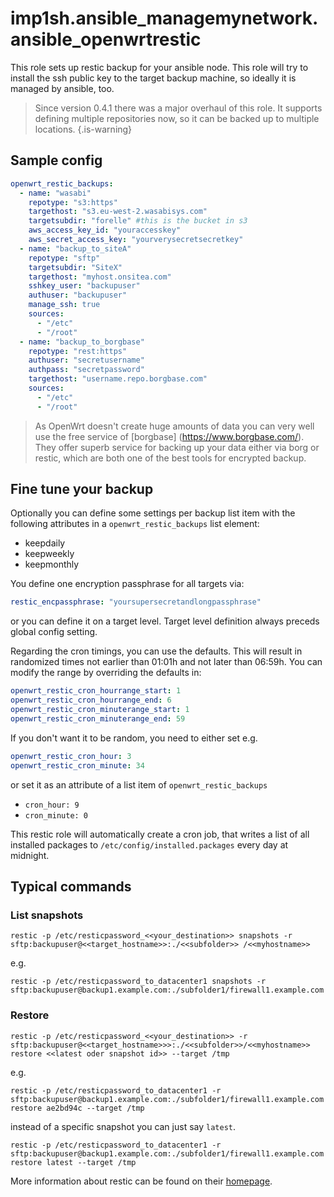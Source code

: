 # imp1sh.ansible_managemynetwork.ansible_openwrtrestic
This role sets up restic backup for your ansible node. This role will try to install the ssh public key to the target backup machine, so ideally it is managed by ansible, too.

> Since version 0.4.1 there was a major overhaul of this role. It supports defining multiple repositories now, so it can be backed up to multiple locations.
{.is-warning}

## Sample config

```yaml
openwrt_restic_backups:
  - name: "wasabi"
    repotype: "s3:https"
    targethost: "s3.eu-west-2.wasabisys.com"
    targetsubdir: "forelle" #this is the bucket in s3
    aws_access_key_id: "youraccesskey"
    aws_secret_access_key: "yourverysecretsecretkey"
  - name: "backup_to_siteA"
    repotype: "sftp"
    targetsubdir: "SiteX"
    targethost: "myhost.onsitea.com"
    sshkey_user: "backupuser"
    authuser: "backupuser"
    manage_ssh: true
    sources:
      - "/etc"
      - "/root"
  - name: "backup_to_borgbase"
    repotype: "rest:https"
    authuser: "secretusername"
    authpass: "secretpassword"
    targethost: "username.repo.borgbase.com"
    sources:
      - "/etc"
      - "/root"
```


> As OpenWrt doesn't create huge amounts of data you can very well use the free service of [borgbase] (https://www.borgbase.com/). They offer superb service for backing up your data either via borg or restic, which are both one of the best tools for encrypted backup.

## Fine tune your backup

Optionally you can define some settings per backup list item with the following attributes in a `openwrt_restic_backups` list element:
- keepdaily
- keepweekly
- keepmonthly

You define one encryption passphrase for all targets via:

```yaml
restic_encpassphrase: "yoursupersecretandlongpassphrase"
```
or you can define it on a target level. Target level definition always preceds global config setting.

Regarding the cron timings, you can use the defaults. This will result in randomized times not earlier than 01:01h and not later than 06:59h. You can modify the range by overriding the defaults in:
```yaml
openwrt_restic_cron_hourrange_start: 1
openwrt_restic_cron_hourrange_end: 6
openwrt_restic_cron_minuterange_start: 1
openwrt_restic_cron_minuterange_end: 59
```
If you don't want it to be random, you need to either set e.g.

```yaml
openwrt_restic_cron_hour: 3
openwrt_restic_cron_minute: 34
```

or set it as an attribute of a list item of `openwrt_restic_backups`
- `cron_hour: 9`
- `cron_minute: 0`

This restic role will automatically create a cron job, that writes a list of all installed packages to `/etc/config/installed.packages` every day at midnight.

## Typical commands
### List snapshots
```
restic -p /etc/resticpassword_<<your_destination>> snapshots -r sftp:backupuser@<<target_hostname>>:./<<subfolder>> /<<myhostname>>
```
e.g.
```
restic -p /etc/resticpassword_to_datacenter1 snapshots -r sftp:backupuser@backup1.example.com:./subfolder1/firewall1.example.com
```

### Restore
```
restic -p /etc/resticpassword_<<your_destination>> -r sftp:backupuser@<<target_hostname>>>:./<<subfolder>>/<<myhostname>> restore <<latest oder snapshot id>> --target /tmp
```
e.g.
```
restic -p /etc/resticpassword_to_datacenter1 -r sftp:backupuser@backup1.example.com:./subfolder1/firewall1.example.com restore ae2bd94c --target /tmp
```
instead of a specific snapshot you can just say `latest`.
```
restic -p /etc/resticpassword_to_datacenter1 -r sftp:backupuser@backup1.example.com:./subfolder1/firewall1.example.com restore latest --target /tmp
```
More information about restic can be found on their [homepage](https://restic.net/).
